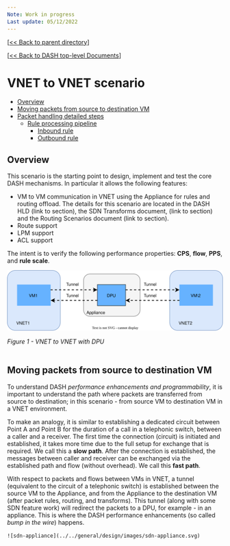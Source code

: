 ```yaml
---
Note: Work in progress
Last update: 05/12/2022
---
```


[[<< Back to parent directory](../README.md)]

[[<< Back to DASH top-level Documents](../../README.md#contents)]

# VNET to VNET scenario

- [Overview](#overview)
- [Moving packets from source to destination VM](#moving-packets-from-source-to-destination-vm)
- [Packet handling detailed steps](#packet-handling-detailed-steps)
  - [Rule processing pipeline](#rule-processing-pipeline)
    - [Inbound rule](#inbound-rule)
    - [Outbound rule](#outbound-rule)

## Overview

This scenario is the starting point to design, implement and test the core DASH
mechanisms. In particular it allows the following features: 

- VM to VM communication in VNET using the Appliance for rules and routing offload.  The details for this scenario are located in the DASH HLD (link to section), the SDN Transforms document, (link to section) and the Routing Scenarios document (link to section).  
- Route support
- LPM support
- ACL support 

The intent is to verify the following performance properties: **CPS**, **flow**, **PPS**, and **rule scale**.

![vnet-to-vnet-one-dpu](./images/vnet-to-vnet-one-dpu.svg)

<figcaption><i>Figure 1 - VNET to VNET with DPU</i></figcaption><br/>

## Moving packets from source to destination VM

To understand DASH *performance enhancements and programmability*, it is important to understand the path where packets
are transferred from source to destination; in this scenario - from source VM to
destination VM in a VNET environment.

To make an analogy, it is similar to establishing a dedicated circuit between
Point A and Point B for the duration of a call in a telephonic switch, between a
caller and a receiver. The first time the connection (circuit) is initiated and
established, it takes more time due to the full setup for exchange that is
required. We call this a **slow path**. After the connection is established, the
messages between caller and receiver can be exchanged via the established path
and flow (without overhead). We call this **fast path**.

With respect to packets and flows between VMs in VNET, a tunnel (equivalent to
the circuit of a telephonic switch) is established between the source VM to the Appliance, and from the Appliance to the destination VM (after packet rules, routing, and transforms). This 
tunnel (along with some SDN feature work) will redirect the packets to a DPU,
for example - in an appliance. This is where the DASH performance enhancements (so called *bump in
the wire*) happens.

	![sdn-appliance](../../general/design/images/sdn-appliance.svg)
